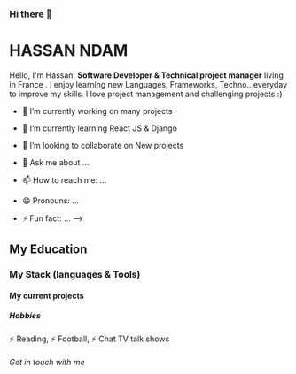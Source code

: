 ### Hi there 👋

<h1>HASSAN NDAM</h1>

Hello, I'm Hassan, <strong>Software Developer & Technical project manager</strong> living in France
. I enjoy learning new Languages, Frameworks, Techno.. everyday to improve my skills.  I love project management and challenging projects :)<br>


- 🔭 I’m currently working on many projects
- 🌱 I’m currently learning React JS & Django
- 👯 I’m looking to collaborate on New projects 
  
- 💬 Ask me about ...
- 📫 How to reach me: ...
- 😄 Pronouns: ...
- ⚡ Fun fact: ...
-->


<h2>My Education</h2>

<h3>My Stack (languages & Tools) </h3>

<h4>My current projects</h4>

<h5>Hobbies</h5>
⚡ Reading, 
⚡ Football, 
⚡ Chat TV talk shows

<h6>Get in touch with me</h6>

